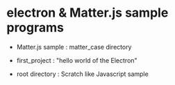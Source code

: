 # electron & Matter.js sample programs

- Matter.js sample : matter_case directory

- first_project : "hello world of the Electron"

- root directory : Scratch like Javascript sample
